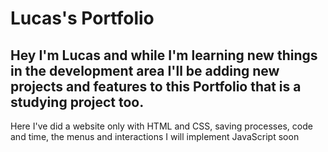 # Lucas's Portfolio

## Hey I'm Lucas and while I'm learning new things in the development area I'll be adding new projects and features to this Portfolio that is a studying project too.

Here I've did a website only with HTML and CSS, saving processes, code and time, the menus and interactions I will implement JavaScript soon